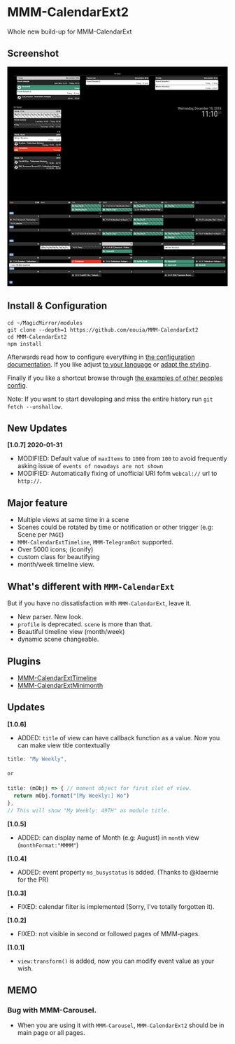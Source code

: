 # MMM-CalendarExt2
Whole new build-up for MMM-CalendarExt

## Screenshot
![screenshot](screenshot.png)

## Install & Configuration

```
cd ~/MagicMirror/modules
git clone --depth=1 https://github.com/eouia/MMM-CalendarExt2
cd MMM-CalendarExt2
npm install
```

Afterwards read how to configure everything in [the configuration documentation](doc/Configuration.md).
If you like adjust [to your language](doc/Localization.md) or [adapt the styling](doc/Styling.md).

Finally if you like a shortcut browse through [the examples of other peoples config](doc/examples).

Note: If you want to start developing and miss the entire history run `git fetch --unshallow`.

## New Updates
**[1.0.7] 2020-01-31**
- MODIFIED: Default value of `maxItems` to `1000` from `100` to avoid frequently asking issue of `events of nowadays are not shown`
- MODIFIED: Automatically fixing of unofficial URI fofm `webcal://` url to `http://`.



## Major feature
- Multiple views at same time in a scene
- Scenes could be rotated by time or notification or other trigger (e.g: Scene per `PAGE`)
- `MMM-CalendarExtTimeline`, `MMM-TelegramBot` supported.
- Over 5000 icons; (iconify)
- custom class for beautifying
- month/week timeline view.


## What's different with `MMM-CalendarExt`
But if you have no dissatisfaction with `MMM-CalendarExt`, leave it.
- New parser. New look.
- `profile` is deprecated. `scene` is more than that.
- Beautiful timeline view (month/week)
- dynamic scene changeable.


## Plugins
- [MMM-CalendarExtTimeline](https://github.com/eouia/MMM-CalendarExtTimeline)
- [MMM-CalendarExtMinimonth](https://github.com/eouia/MMM-CalendarExtMinimonth)

## Updates
**[1.0.6]**
- ADDED: `title` of view can have callback function as a value. Now you can make view title contextually
```js
title: "My Weekly",

or

title: (mObj) => { // moment object for first slot of view.
  return mObj.format("[My Weekly:] Wo")
},
// This will show "My Weekly: 49TH" as module title.
```

**[1.0.5]**
- ADDED: can display name of Month (e.g: August) in `month` view (`monthFormat:"MMMM"`)

**[1.0.4]**
- ADDED: event property `ms_busystatus` is added. (Thanks to @klaernie for the PR)

**[1.0.3]**
- FIXED: calendar filter is implemented (Sorry, I've totally forgotten it).

**[1.0.2]**
- FIXED: not visible in second or followed pages of MMM-pages.

**[1.0.1]**
- `view:transform()` is added, now you can modify event value as your wish.


## MEMO
### Bug with MMM-Carousel.
- When you are using it with `MMM-Carousel`, `MMM-CalendarExt2` should be in main page or all pages.

